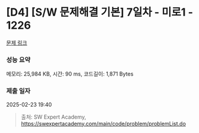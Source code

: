 # [D4] [S/W 문제해결 기본] 7일차 - 미로1 - 1226 

[문제 링크](https://swexpertacademy.com/main/code/problem/problemDetail.do?contestProbId=AV14vXUqAGMCFAYD) 

### 성능 요약

메모리: 25,984 KB, 시간: 90 ms, 코드길이: 1,871 Bytes

### 제출 일자

2025-02-23 19:40



> 출처: SW Expert Academy, https://swexpertacademy.com/main/code/problem/problemList.do